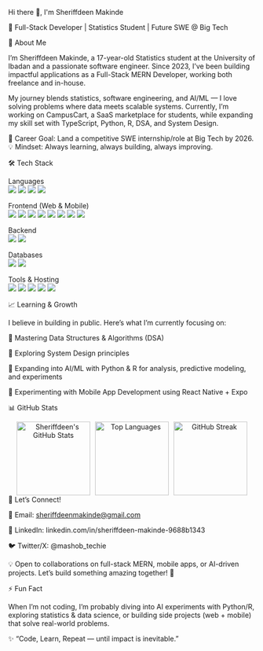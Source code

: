 Hi there 👋, I'm Sheriffdeen Makinde

🚀 Full-Stack Developer | Statistics Student | Future SWE @ Big Tech

🌟 About Me

I’m Sheriffdeen Makinde, a 17-year-old Statistics student at the University of Ibadan and a passionate software engineer. Since 2023, I’ve been building impactful applications as a Full-Stack MERN Developer, working both freelance and in-house.

My journey blends statistics, software engineering, and AI/ML — I love solving problems where data meets scalable systems.
Currently, I’m working on CampusCart, a SaaS marketplace for students, while expanding my skill set with TypeScript, Python, R, DSA, and System Design.

🎯 Career Goal: Land a competitive SWE internship/role at Big Tech by 2026.
💡 Mindset: Always learning, always building, always improving.

🛠️ Tech Stack
<p align="center">

Languages
<br>
<img src="https://img.shields.io/badge/JavaScript-F7DF1E?logo=javascript&logoColor=black" />
<img src="https://img.shields.io/badge/TypeScript-3178C6?logo=typescript&logoColor=white" />
<img src="https://img.shields.io/badge/Python-3776AB?logo=python&logoColor=white" /> <!-- Used in AI/ML experiments -->
<img src="https://img.shields.io/badge/R-276DC3?logo=r&logoColor=white" /> <!-- Used in statistical analysis -->

Frontend (Web & Mobile)
<br>
<img src="https://img.shields.io/badge/React-20232A?logo=react&logoColor=61DAFB" />
<img src="https://img.shields.io/badge/Next.js-000000?logo=nextdotjs&logoColor=white" />
<img src="https://img.shields.io/badge/Tailwind_CSS-38B2AC?logo=tailwind-css&logoColor=white" />
<img src="https://img.shields.io/badge/Material_UI-007FFF?logo=mui&logoColor=white" />
<img src="https://img.shields.io/badge/ShadCN-000000?logo=vercel&logoColor=white" />
<img src="https://img.shields.io/badge/Chakra_UI-319795?logo=chakraui&logoColor=white" />
<img src="https://img.shields.io/badge/React_Native-20232A?logo=react&logoColor=61DAFB" /> <!-- Mobile Apps -->
<img src="https://img.shields.io/badge/Expo-000020?logo=expo&logoColor=white" /> <!-- React Native framework -->

Backend
<br>
<img src="https://img.shields.io/badge/Node.js-43853D?logo=node-dot-js&logoColor=white" />
<img src="https://img.shields.io/badge/Express.js-000000?logo=express&logoColor=white" />

Databases
<br>
<img src="https://img.shields.io/badge/MongoDB-47A248?logo=mongodb&logoColor=white" />
<img src="https://img.shields.io/badge/Firebase-FFCA28?logo=firebase&logoColor=black" />

Tools & Hosting
<br>
<img src="https://img.shields.io/badge/Git-F05032?logo=git&logoColor=white" />
<img src="https://img.shields.io/badge/GitHub-181717?logo=github&logoColor=white" />
<img src="https://img.shields.io/badge/Netlify-00C7B7?logo=netlify&logoColor=white" />
<img src="https://img.shields.io/badge/Vercel-000000?logo=vercel&logoColor=white" />
<img src="https://img.shields.io/badge/Cursor-1F1F1F?logo=visualstudiocode&logoColor=white" />

</p>
📈 Learning & Growth

I believe in building in public. Here’s what I’m currently focusing on:

🔹 Mastering Data Structures & Algorithms (DSA)

🔹 Exploring System Design principles

🔹 Expanding into AI/ML with Python & R for analysis, predictive modeling, and experiments

🔹 Experimenting with Mobile App Development using React Native + Expo

📊 GitHub Stats
<div align="center" style="display: flex; flex-wrap: wrap; justify-content: center; gap: 10px;"> <img src="https://github-readme-stats.vercel.app/api?username=MashobTechie&show_icons=true&theme=radical" alt="Sheriffdeen's GitHub Stats" height="150"/> <img src="https://github-readme-stats.vercel.app/api/top-langs/?username=MashobTechie&layout=compact&theme=radical" alt="Top Languages" height="150"/> <img src="https://github-readme-streak-stats.herokuapp.com/?user=MashobTechie&theme=radical" alt="GitHub Streak" height="150"/> </div>
🤝 Let’s Connect!

📧 Email: sheriffdeenmakinde@gmail.com

💼 LinkedIn: linkedin.com/in/sheriffdeen-makinde-9688b1343

🐦 Twitter/X: @mashob_techie

💡 Open to collaborations on full-stack MERN, mobile apps, or AI-driven projects.
Let’s build something amazing together! 🚀

⚡ Fun Fact

When I’m not coding, I’m probably diving into AI experiments with Python/R, exploring statistics & data science, or building side projects (web + mobile) that solve real-world problems.

✨ “Code, Learn, Repeat — until impact is inevitable.”
